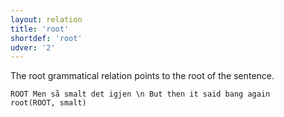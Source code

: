 ```yaml
---
layout: relation
title: 'root'
shortdef: 'root'
udver: '2'
---
```


The root grammatical relation points to the root of the sentence.

~~~ sdparse
ROOT Men så smalt det igjen \n But then it said bang again
root(ROOT, smalt)
~~~
<!-- Interlanguage links updated Út 9. května 2023, 20:04:33 CEST -->
